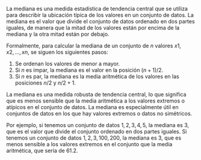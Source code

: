 La mediana es una medida estadística de tendencia central que se utiliza para describir la ubicación típica de los valores en un conjunto de datos. La mediana es el valor que divide el conjunto de datos ordenado en dos partes iguales, de manera que la mitad de los valores están por encima de la mediana y la otra mitad están por debajo.

Formalmente, para calcular la mediana de un conjunto de $n$ valores $x1, x2, ..., xn$, se siguen los siguientes pasos:

1.  Se ordenan los valores de menor a mayor.
2.  Si $n$ es impar, la mediana es el valor en la posición $(n+1)/2$.
3.  Si $n$ es par, la mediana es la media aritmética de los valores en las posiciones $n/2$ y $n/2 + 1$.

La mediana es una medida robusta de tendencia central, lo que significa que es menos sensible que la media aritmética a los valores extremos o atípicos en el conjunto de datos. La mediana es especialmente útil en conjuntos de datos en los que hay valores extremos o datos no simétricos.

Por ejemplo, si tenemos un conjunto de datos $1, 2, 3, 4, 5$, la mediana es $3$, que es el valor que divide el conjunto ordenado en dos partes iguales. Si tenemos un conjunto de datos $1, 2, 3, 100, 200$, la mediana es $3$, que es menos sensible a los valores extremos en el conjunto que la media aritmética, que sería de $61.2$.